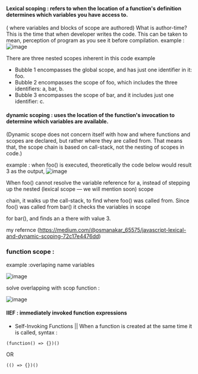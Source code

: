 #### Lexical scoping : refers to when the location of a function's definition determines which variables you have access to.
( where variables and blocks of scope are authored)
What is author-time?
This is the time that when developer writes the code. This can be taken to mean, perception of program as you see it before compilation.
example :
![image](https://github.com/alaa-abuhani/Mastering-JavaScript-in-20Days/assets/65255601/8dcdda10-4685-49da-9a8f-063b6975ed17)

There are three nested scopes inherent in this code example
* Bubble 1 encompasses the global scope, and has just one identifier in it: foo.
* Bubble 2 encompasses the scope of foo, which includes the three identifiers: a, bar, b.
* Bubble 3 encompasses the scope of bar, and it includes just one identifier: c.



#### dynamic scoping : uses the location of the function's invocation to determine which variables are available.
(Dynamic scope does not concern itself with how and where functions and scopes are declared, but rather where they are called from. That means that, the scope chain is based on call-stack, not the nesting of scopes in code.)

example : when foo() is executed, theoretically the code below would result 3 as the output,
![image](https://github.com/alaa-abuhani/Mastering-JavaScript-in-20Days/assets/65255601/0885956f-7f8d-48b5-a1f8-5de3fe4b4c0d)

When foo() cannot resolve the variable reference for a, instead of stepping up the nested (lexical scope — we will mention soon) scope 

chain, it walks up the call-stack, to find where foo() was called from. Since foo() was called from bar() it checks the variables in scope

 for bar(), and finds an a there with value 3.

my refernce (https://medium.com/@osmanakar_65575/javascript-lexical-and-dynamic-scoping-72c17e4476dd)


### function scope :

example :overlaping name variables 

![image](https://github.com/alaa-abuhani/Mastering-JavaScript-in-20Days/assets/65255601/08b7a538-aebd-4c55-98ab-ea741242e8db)


solve overlapping with scop function :

![image](https://github.com/alaa-abuhani/Mastering-JavaScript-in-20Days/assets/65255601/269616a6-b3be-4cb4-a826-251702514552)

#### IIEF : immediately invoked function expressions 
 * Self-Invoking Functions || When a function is created at the same time it is called,
syntax :
```
(function() => {})()
```
OR 
```
(() => {})()

```







